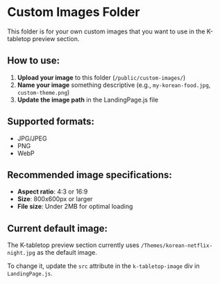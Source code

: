 # Custom Images Folder

This folder is for your own custom images that you want to use in the K-tabletop preview section.

## How to use:

1. **Upload your image** to this folder (`/public/custom-images/`)
2. **Name your image** something descriptive (e.g., `my-korean-food.jpg`, `custom-theme.png`)
3. **Update the image path** in the LandingPage.js file

## Supported formats:
- JPG/JPEG
- PNG
- WebP

## Recommended image specifications:
- **Aspect ratio**: 4:3 or 16:9
- **Size**: 800x600px or larger
- **File size**: Under 2MB for optimal loading

## Current default image:
The K-tabletop preview section currently uses `/Themes/korean-netflix-night.jpg` as the default image.

To change it, update the `src` attribute in the `k-tabletop-image` div in `LandingPage.js`.
